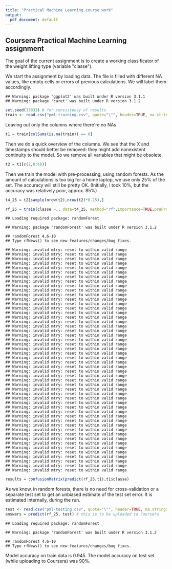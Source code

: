 ```yaml
---
title: "Practical Machine Learning course work"
output:
  pdf_document: default
---
```


## Coursera Practical Machine Learning assignment

The goal of the current assignment is to create a working classificator of the weight lifting type (variable "classe").

We start the assignment by loading data. The file is filled with different NA values, like empty cells or errors of previous calculations. We will label them accordingly. 


```
## Warning: package 'ggplot2' was built under R version 3.1.1
## Warning: package 'caret' was built under R version 3.1.2
```


```r
set.seed(33833) # for consistensy of results
train <- read.csv("pml-training.csv", quote="\"", header=TRUE, na.strings=c("NA","","#DIV/0!"))
```

Leaving out only the columns where there're no NAs

```r
t1 = train[colSums(is.na(train)) == 0]
```

Then we do a quick overview of the columns. We see that the X and timestamps should better be removed: they might add nonexistent continuity to the model. So we remove all variables that might be obsolete. 


```r
t2 = t1[c(2,8:60)]
```

Then we train the model with pre-processing, using random forests. As the amount of calculations is too big for a home laptop, we use only 25% of the set. The accuracy will still be pretty OK. (Initially, I took 10%, but the accuracy was relatively poor, approx. 85%)


```r
t4_25 = t2[sample(nrow(t2),nrow(t2)*0.25),]
```


```r
rf_25 = train(classe ~., data=t4_25, method="rf",importance=TRUE,preProcess="pca")
```

```
## Loading required package: randomForest
```

```
## Warning: package 'randomForest' was built under R version 3.1.2
```

```
## randomForest 4.6-10
## Type rfNews() to see new features/changes/bug fixes.
```

```
## Warning: invalid mtry: reset to within valid range
## Warning: invalid mtry: reset to within valid range
## Warning: invalid mtry: reset to within valid range
## Warning: invalid mtry: reset to within valid range
## Warning: invalid mtry: reset to within valid range
## Warning: invalid mtry: reset to within valid range
## Warning: invalid mtry: reset to within valid range
## Warning: invalid mtry: reset to within valid range
## Warning: invalid mtry: reset to within valid range
## Warning: invalid mtry: reset to within valid range
## Warning: invalid mtry: reset to within valid range
## Warning: invalid mtry: reset to within valid range
## Warning: invalid mtry: reset to within valid range
## Warning: invalid mtry: reset to within valid range
## Warning: invalid mtry: reset to within valid range
## Warning: invalid mtry: reset to within valid range
## Warning: invalid mtry: reset to within valid range
## Warning: invalid mtry: reset to within valid range
## Warning: invalid mtry: reset to within valid range
## Warning: invalid mtry: reset to within valid range
## Warning: invalid mtry: reset to within valid range
## Warning: invalid mtry: reset to within valid range
## Warning: invalid mtry: reset to within valid range
## Warning: invalid mtry: reset to within valid range
## Warning: invalid mtry: reset to within valid range
## Warning: invalid mtry: reset to within valid range
## Warning: invalid mtry: reset to within valid range
## Warning: invalid mtry: reset to within valid range
## Warning: invalid mtry: reset to within valid range
## Warning: invalid mtry: reset to within valid range
## Warning: invalid mtry: reset to within valid range
## Warning: invalid mtry: reset to within valid range
## Warning: invalid mtry: reset to within valid range
## Warning: invalid mtry: reset to within valid range
## Warning: invalid mtry: reset to within valid range
## Warning: invalid mtry: reset to within valid range
## Warning: invalid mtry: reset to within valid range
## Warning: invalid mtry: reset to within valid range
## Warning: invalid mtry: reset to within valid range
## Warning: invalid mtry: reset to within valid range
## Warning: invalid mtry: reset to within valid range
## Warning: invalid mtry: reset to within valid range
## Warning: invalid mtry: reset to within valid range
## Warning: invalid mtry: reset to within valid range
## Warning: invalid mtry: reset to within valid range
## Warning: invalid mtry: reset to within valid range
## Warning: invalid mtry: reset to within valid range
## Warning: invalid mtry: reset to within valid range
## Warning: invalid mtry: reset to within valid range
## Warning: invalid mtry: reset to within valid range
```

```r
results = confusionMatrix(predict(rf_25,t1),t1$classe)
```

As we know, in random forests, there is no need for cross-validation or a separate test set to get an unbiased estimate of the test set error. It is estimated internally, during the run. 


```r
test <- read.csv("pml-testing.csv", quote="\"", header=TRUE, na.strings=c("NA","","#DIV/0!"))
answers = predict(rf_25, test) # this is to be uploaded to Coursera
```

```
## Loading required package: randomForest
```

```
## Warning: package 'randomForest' was built under R version 3.1.2
```

```
## randomForest 4.6-10
## Type rfNews() to see new features/changes/bug fixes.
```

Model accuracy on train data is 0.945. The model accuracy on test set (while uploading to Coursera) was 90%. 
